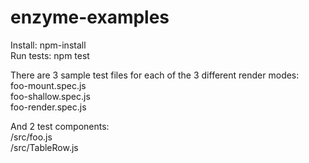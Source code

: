 # enzyme-examples

Install: npm-install  
Run tests: npm test

There are 3 sample test files for each of the 3 different render modes:  
foo-mount.spec.js  
foo-shallow.spec.js  
foo-render.spec.js  

And 2 test components:  
/src/foo.js  
/src/TableRow.js  
